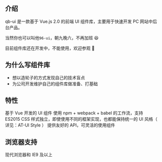 ## 介绍

qb-ui 是一款基于 Vue.js 2.0 的前端 UI 组件库，主要用于快速开发 PC 网站中后台产品。

当然你也可以叫他`96-ui`，朝九晚六，不再加班 😆

目前组件库还在开发中，不能使用，欢迎参观 🎉

## 为什么写组件库

- 想以造轮子的方式发现自己的技术盲点
- 为公司开发维护自己的组件库做准备、打基础

## 特性

基于 Vue 开发的 UI 组件
使用 npm + webpack + babel 的工作流，支持 ES2015
CSS 样式独立，即使使用不同的框架实现，也都能保持统一的 UI 风格（ 详见：AT-UI Style ）
提供友好的 API，可灵活的使用组件

## 浏览器支持

现代浏览器和 IE9 及以上

